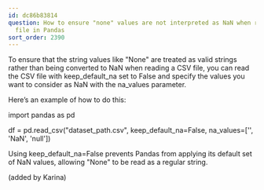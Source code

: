 ```yaml
---
id: dc86b83814
question: How to ensure "none" values are not interpreted as NaN when reading a CSV
  file in Pandas
sort_order: 2390
---
```


To ensure that the string values like "None" are treated as valid strings rather than being converted to NaN when reading a CSV file, you can read the CSV file with keep_default_na set to False and specify the values you want to consider as NaN with the na_values parameter.

Here’s an example of how to do this:

import pandas as pd

df = pd.read_csv("dataset_path.csv", keep_default_na=False, na_values=['', 'NaN', 'null'])

Using keep_default_na=False prevents Pandas from applying its default set of NaN values, allowing "None" to be read as a regular string.

(added by Karina)

